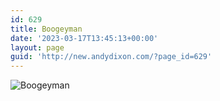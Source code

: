 ```yaml
---
id: 629
title: Boogeyman
date: '2023-03-17T13:45:13+00:00'
layout: page
guid: 'http://new.andydixon.com/?page_id=629'
---
```


![Boogeyman](https://i0.wp.com/assets.g8x2.ldn.idrivee2-23.com/posters/Boogeyman%2001.jpg?w=1200&ssl=1 "Boogeyman")